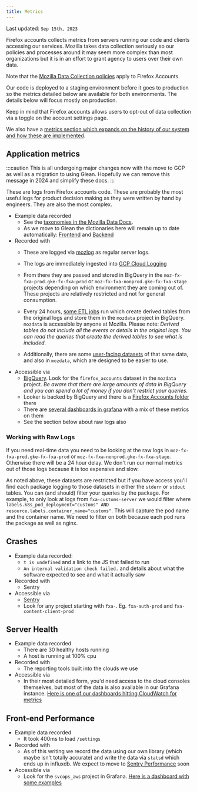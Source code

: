 ```yaml
---
title: Metrics
---
```


Last updated: `Sep 15th, 2023`

Firefox accounts collects metrics from servers running our code and clients accessing our services.  Mozilla takes data collection seriously so our policies and processes around it may seem more complex than most organizations but it is in an effort to grant agency to users over their own data.

Note that the [Mozilla Data Collection policies](https://wiki.mozilla.org/Data_Collection) apply to Firefox Accounts.

Our code is deployed to a staging environment before it goes to production so the metrics detailed below are available for both environments.  The details below will focus mostly on production.

Keep in mind that Firefox accounts allows users to opt-out of data collection via a toggle on the account settings page.

We also have a [metrics section which expands on the history of our system and how these are implemented](../explanation/metrics).

## Application metrics

:::caution
This is all undergoing major changes now with the move to GCP as well as a migration to using Glean.  Hopefully we can remove this message in 2024 and simplify these docs.
:::

These are logs from Firefox accounts code.  These are probably the most useful logs for product decision making as they were written by hand by engineers.  They are also the most complex.

* Example data recorded
  * See the [taxonomies in the Mozilla Data Docs](https://docs.telemetry.mozilla.org/datasets/fxa.html).
  * As we move to Glean the dictionaries here will remain up to date automatically:  [Frontend](https://dictionary.telemetry.mozilla.org/apps/accounts_frontend) and [Backend](https://dictionary.telemetry.mozilla.org/apps/accounts_backend)
* Recorded with
  * These are logged via [mozlog](https://github.com/mozilla/mozlog/) as regular server logs.
  * The logs are immediately ingested into [GCP Cloud Logging](https://cloud.google.com/logging)
  * From there they are passed and stored in BigQuery in the `moz-fx-fxa-prod.gke-fx-fxa-prod` or `moz-fx-fxa-nonprod.gke-fx-fxa-stage` projects depending on which environment they are coming out of.  These projects are relatively restricted and not for general consumption.
  * Every 24 hours, [some ETL jobs](https://github.com/mozilla/bigquery-etl/tree/main/sql/moz-fx-data-shared-prod/firefox_accounts_derived) run which create derived tables from the original logs and store them in the `mozdata` project in BigQuery.  `mozdata` is accessible by anyone at Mozilla.  Please note: *Derived tables do not include all the events or details in the original logs.  You can read the queries that create the derived tables to see what is included.*

  * Additionally, there are some [user-facing datasets](https://github.com/mozilla/bigquery-etl/tree/main/sql/moz-fx-data-shared-prod/firefox_accounts) of that same data, and also in `mozdata`, which are designed to be easier to use.
* Accessible via
  * [BigQuery](https://console.cloud.google.com/bigquery?).  Look for the `firefox_accounts` dataset in the `mozdata` project.  *Be aware that there are large amounts of data in BigQuery and you can spend a lot of money if you don't restrict your queries.*
  * Looker is backed by BigQuery and there is a [Firefox Accounts folder](https://mozilla.cloud.looker.com/folders/374) there
  * There are [several dashboards in grafana](https://earthangel-b40313e5.influxcloud.net/?orgId=1&search=open&query=fxa) with a mix of these metrics on them
  * See the section below about raw logs also


### Working with Raw Logs

If you need real-time data you need to be looking at the raw logs in `moz-fx-fxa-prod.gke-fx-fxa-prod` or `moz-fx-fxa-nonprod.gke-fx-fxa-stage`.  Otherwise there will be a 24 hour delay.  We don't run our normal metrics out of those logs because it is too expensive and slow.

As noted above, these datasets are restricted but if you have access you'll find each package logging to those datasets in either the `stderr` or `stdout` tables.  You can (and should) filter your queries by the package.  For example, to only look at logs from `fxa-customs-server` we would filter where `labels.k8s_pod_deployment="customs" AND resource.labels.container_name="customs"`.  This will capture the pod name and the container name.  We need to filter on both because each pod runs the package as well as nginx.


## Crashes

* Example data recorded:
  * `t is undefined` and a link to the JS that failed to run
  * `An internal validation check failed.` and details about what the software expected to see and what it actually saw
* Recorded with
  * Sentry
* Accessible via
  * [Sentry](https://sentry.prod.mozaws.net/operations/)
  * Look for any project starting with `fxa-`.  Eg. `fxa-auth-prod` and `fxa-content-client-prod`

## Server Health

* Example data recorded
  * There are 30 healthy hosts running
  * A host is running at 100% cpu
* Recorded with
  * The reporting tools built into the clouds we use
* Accessible via
  * In their most detailed form, you'd need access to the cloud consoles themselves, but most of the data is also available in our Grafana instance.  [Here is one of our dashboards hitting CloudWatch for metrics](https://earthangel-b40313e5.influxcloud.net/d/HqOQKXoZk/fxa-auth-prod-elb?orgId=1)

## Front-end Performance 

* Example data recorded
  * It took 400ms to load `/settings`
* Recorded with
  * As of this writing we record the data using our own library (which maybe isn't totally accurate) and write the data via `statsd` which ends up in influxdb.  We expect to move to [Sentry Performance](https://sentry.io/for/performance/) soon
* Accessible via
  * Look for the `svcops_aws` project in Grafana.  [Here is a dashboard with some examples](https://earthangel-b40313e5.influxcloud.net/d/1tthDDrWk/content-server?orgId=1)